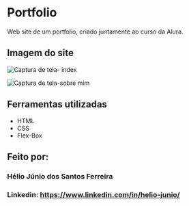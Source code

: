 # Portfolio
Web site de um portfolio, criado juntamente ao curso da Alura.

## Imagem do site

![Captura de tela- index](https://github.com/Helio-Junio/portfolio-helio/assets/123475331/75799081-5dae-4461-9d46-f84a90725f48)

![Captura de tela-sobre mim](https://github.com/Helio-Junio/portfolio-helio/assets/123475331/4bb90892-efd6-43a1-9c17-5ad5973e37d3)

## Ferramentas utilizadas

* HTML
* CSS
* Flex-Box

## Feito por:
### Hélio Júnio dos Santos Ferreira
### Linkedin: https://www.linkedin.com/in/helio-junio/
